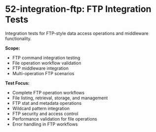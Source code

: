 # 52-integration-ftp: FTP Integration Tests

Integration tests for FTP-style data access operations and middleware functionality.

**Scope:**
- FTP command integration testing
- File operation workflow validation
- FTP middleware integration
- Multi-operation FTP scenarios

**Test Focus:**
- Complete FTP operation workflows
- File listing, retrieval, storage, and management
- FTP stat and metadata operations
- Wildcard pattern integration
- FTP security and access control
- Performance validation for file operations
- Error handling in FTP workflows